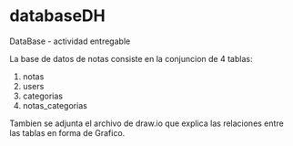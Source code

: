 # databaseDH
DataBase - actividad entregable

La base de datos de notas consiste en la conjuncion de 4 tablas:

1. notas
2. users
3. categorias
4. notas_categorias

Tambien se adjunta el archivo de draw.io que explica las relaciones entre las tablas en forma de Grafico.

